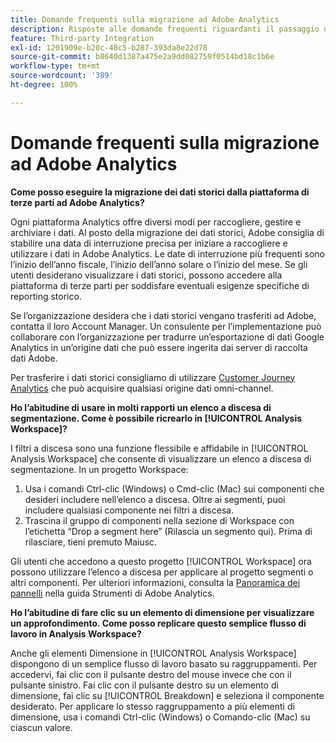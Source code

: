 ```yaml
---
title: Domande frequenti sulla migrazione ad Adobe Analytics
description: Risposte alle domande frequenti riguardanti il passaggio da una piattaforma di terze parti ad Adobe.
feature: Third-party Integration
exl-id: 1201909e-b20c-48c5-b287-393da8e22d78
source-git-commit: b8640d1387a475e2a9dd082759f0514bd18c1b6e
workflow-type: tm+mt
source-wordcount: '389'
ht-degree: 100%

---
```


# Domande frequenti sulla migrazione ad Adobe Analytics

**Come posso eseguire la migrazione dei dati storici dalla piattaforma di terze parti ad Adobe Analytics?**

Ogni piattaforma Analytics offre diversi modi per raccogliere, gestire e archiviare i dati. Al posto della migrazione dei dati storici, Adobe consiglia di stabilire una data di interruzione precisa per iniziare a raccogliere e utilizzare i dati in Adobe Analytics. Le date di interruzione più frequenti sono l’inizio dell’anno fiscale, l’inizio dell’anno solare o l’inizio del mese. Se gli utenti desiderano visualizzare i dati storici, possono accedere alla piattaforma di terze parti per soddisfare eventuali esigenze specifiche di reporting storico.

Se l’organizzazione desidera che i dati storici vengano trasferiti ad Adobe, contatta il loro Account Manager. Un consulente per l’implementazione può collaborare con l’organizzazione per tradurre un’esportazione di dati Google Analytics in un’origine dati che può essere ingerita dai server di raccolta dati Adobe.

Per trasferire i dati storici consigliamo di utilizzare [Customer Journey Analytics](https://experienceleague.adobe.com/docs/analytics-platform/using/cja-overview/cja-overview.html?lang=it) che può acquisire qualsiasi origine dati omni-channel.

**Ho l’abitudine di usare in molti rapporti un elenco a discesa di segmentazione. Come è possibile ricrearlo in [!UICONTROL Analysis Workspace]?**

I filtri a discesa sono una funzione flessibile e affidabile in [!UICONTROL Analysis Workspace] che consente di visualizzare un elenco a discesa di segmentazione. In un progetto Workspace:

1. Usa i comandi Ctrl-clic (Windows) o Cmd-clic (Mac) sui componenti che desideri includere nell’elenco a discesa. Oltre ai segmenti, puoi includere qualsiasi componente nei filtri a discesa.
2. Trascina il gruppo di componenti nella sezione di Workspace con l’etichetta “Drop a segment here” (Rilascia un segmento qui). Prima di rilasciare, tieni premuto Maiusc.

Gli utenti che accedono a questo progetto [!UICONTROL Workspace] ora possono utilizzare l’elenco a discesa per applicare al progetto segmenti o altri componenti. Per ulteriori informazioni, consulta la [Panoramica dei pannelli](/help/analyze/analysis-workspace/c-panels/panels.md) nella guida Strumenti di Adobe Analytics.

**Ho l’abitudine di fare clic su un elemento di dimensione per visualizzare un approfondimento. Come posso replicare questo semplice flusso di lavoro in Analysis Workspace?**

Anche gli elementi Dimensione in [!UICONTROL Analysis Workspace] dispongono di un semplice flusso di lavoro basato su raggruppamenti. Per accedervi, fai clic con il pulsante destro del mouse invece che con il pulsante sinistro. Fai clic con il pulsante destro su un elemento di dimensione, fai clic su [!UICONTROL Breakdown] e seleziona il componente desiderato. Per applicare lo stesso raggruppamento a più elementi di dimensione, usa i comandi Ctrl-clic (Windows) o Comando-clic (Mac) su ciascun valore.
